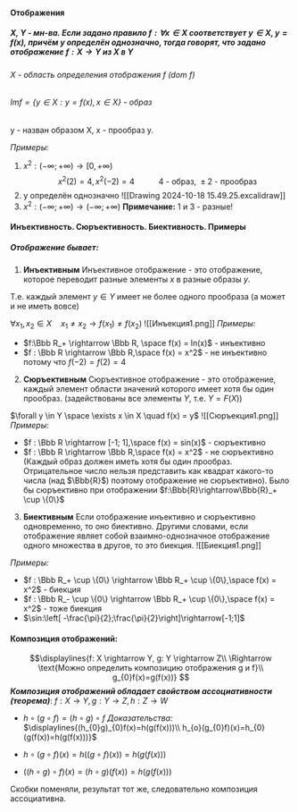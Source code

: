 #### Отображения
##### X, Y - мн-ва. Если задано правило $f: \forall x\in X$  соответствует $y\in X, y=f(x)$, причём y определён однозначно, тогда говорят, что задано отображение $f:X\rightarrow Y$        из X в Y
###### X - область определения отображения f (dom f) 
###### $Imf=\{y\in X: y=f(x), x\in X\}$ - образ 
y -  назван образом X, x - прообраз y.

*Примеры:*
1. $x^2: (-\infty;+\infty) \rightarrow [0,+\infty)$
$$x^2(2)=4, x^2(-2)=4 \ \ \ \ \ \ \ \ \ \ \ \text{4 - образ, $\pm$2 - прообраз}$$
2. y определён однозначно
![[Drawing 2024-10-18 15.49.25.excalidraw]]
3. $x^2:(-\infty;+\infty)\rightarrow(-\infty;+\infty)$
 **Примечание:** 1 и 3  - разные!

#### Инъективность. Сюръективность. Биективность. Примеры
##### Отображение бывает:

1. **Инъективным**
Инъективное отображение - это отображение, которое переводит разные элементы $x$ в разные образы $y$.

Т.е. каждый элемент $y\in Y$ имеет не более одного прообраза (а может и не иметь вовсе)

$\forall x_1, x_2 \in X \quad x_1\not=x_2 \rightarrow f(x_1) \not= f(x_2)$
![[Инъекция1.png]]
*Примеры:*
- $f:\Bbb R_+ \rightarrow \Bbb R, \space f(x) = ln(x)$ - инъективно 
- $f : \Bbb R \rightarrow \Bbb R,\space f(x) = x^2$ - не инъективно потому что $f(-2) = f(2) = 4$

2. **Сюръективным**
Сюръективное отображение - это отображение, каждый элемент области значений которого имеет хотя бы один прообраз. (задействованы все элементы $Y$, т.е. $Y=F(X)$)

$\forall y \in Y \space \exists x \in X \quad f(x) = y$
![[Cюръекция1.png]]
*Примеры*:
- $f : \Bbb R \rightarrow [-1; 1],\space f(x) = sin(x)$ - сюръективно
- $f : \Bbb R \rightarrow \Bbb R,\space f(x) = x^2$ - не сюръективно (Каждый образ должен иметь хотя бы один прообраз. Отрицательное число нельзя представить как квадрат какого-то числа (над $\Bbb{R}$) поэтому отображение не сюръективно). Было бы сюръективно при отображении $f:\Bbb{R}\rightarrow\Bbb{R}_+ \cup \{0\}$

3. **Биективным**
Если отображение инъективно и сюръективно одновременно, то оно биективно. Другими словами, если отображение являет собой взаимно-однозначное отображение одного множества в другое, то это биекция.
![[Биекция1.png]]

*Примеры:*
- $f : \Bbb R_+ \cup \{0\} \rightarrow \Bbb R_+ \cup \{0\},\space f(x) = x^2$ - биекция
- $f : \Bbb R_- \cup \{0\} \rightarrow \Bbb R_+ \cup \{0\},\space f(x) = x^2$ - тоже биекция
- $\sin:\left[ -\frac{\pi}{2};\frac{\pi}{2}\right]\rightarrow[-1;1]$

#### Композиция отображений:
$$\displaylines{f: X \rightarrow Y, g: Y \rightarrow Z\\ 
\Rightarrow \text{Можно определить композицию отображения g и f}\\
g_{0}f(x)=g(f(x))}
$$
_**Композиция отображений обладает свойством ассоциативности (теорема)**_:
 $f: X \rightarrow Y, g: Y \rightarrow Z, h:  Z \rightarrow W$

- $h \circ (g \circ f) = (h \circ g) \circ f$
	_Доказательства:_
	$\displaylines{(h_{0}g)_{0}f(x)=h(g(f(x)))\\ h_{o}(g_{0}f)(x)=h_{0}(g(f(x))=h(g(f(x)))}$

- $h \circ (g \circ f)(x) = h ((g \circ f)(x)) = h (g(f(x)))$

- $((h \circ g) \circ f)(x) = (h \circ g)(f(x)) = h(g(f(x)))$

Скобки поменяли, результат тот же, следовательно композиция ассоциативна.

